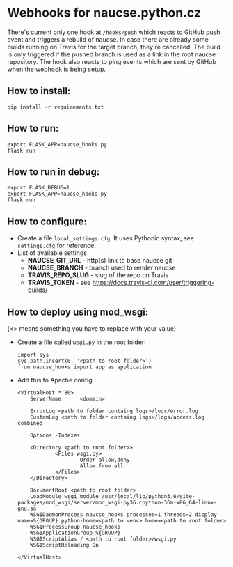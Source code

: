# Webhooks for naucse.python.cz

There's current only one hook at `/hooks/push` which reacts to GitHub push event and triggers a rebuild of naucse. 
In case there are already some builds running on Travis for the target branch, they're cancelled.
The build is only triggered if the pushed branch is used as a link in the root naucse repository. 
The hook also reacts to ping events which are sent by GitHub when the webhook is being setup.

## How to install:

    pip install -r requirements.txt

## How to run:

    export FLASK_APP=naucse_hooks.py
    flask run

## How to run in debug:

    export FLASK_DEBUG=1
    export FLASK_APP=naucse_hooks.py
    flask run

## How to configure:
  
  + Create a file `local_settings.cfg`. It uses Pythonic syntax, see `settings.cfg` for reference.
  + List of available settings
    -  **NAUCSE_GIT_URL** - http(s) link to base naucse git 
    -  **NAUCSE_BRANCH** - branch used to render naucse
    -  **TRAVIS_REPO_SLUG** - slug of the repo on Travis
    -  **TRAVIS_TOKEN** - see https://docs.travis-ci.com/user/triggering-builds/

## How to deploy using mod_wsgi:

(<> means something you have to replace with your value) 

  + Create a file called `wsgi.py` in the root folder:
    
        import sys
        sys.path.insert(0, '<path to root folder>')
        from naucse_hooks import app as application

  * Add this to Apache config
  
        <VirtualHost *:80>
            ServerName      <domain>
    
            ErrorLog <path to folder containg logs>/logs/error.log
            CustomLog <path to folder containg logs>/logs/access.log combined
    
            Options -Indexes
    
            <Directory <path to root folder>>
                    <Files wsgi.py>
                            Order allow,deny
                            Allow from all
                    </Files>
            </Directory>
    
            DocumentRoot <path to root folder>
            LoadModule wsgi_module /usr/local/lib/python3.6/site-packages/mod_wsgi/server/mod_wsgi-py36.cpython-36m-x86_64-linux-gnu.so
            WSGIDaemonProcess naucse_hooks processes=1 threads=2 display-name=%{GROUP} python-home=<path to venv> home=<path to root folder>
            WSGIProcessGroup naucse_hooks
            WSGIApplicationGroup %{GROUP}
            WSGIScriptAlias / <path to root folder>/wsgi.py
            WSGIScriptReloading On

        </VirtualHost>



